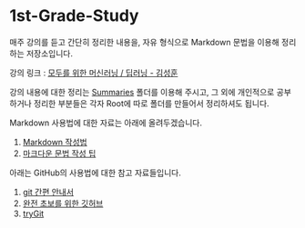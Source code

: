 # 1st-Grade-Study

매주 강의를 듣고 간단히 정리한 내용을, 자유 형식으로 Markdown 문법을 이용해 정리하는 저장소입니다.

강의 링크 : [모두를 위한 머신러닝 / 딥러닝 - 김성훈](https://hunkim.github.io/ml/)

강의 내용에 대한 정리는 [Summaries](https://github.com/MoDeep/1st-Grade-Study/tree/master/Summaries) 폴더를 이용해 주시고, 그 외에 개인적으로 공부하거나 정리한 부분들은 각자 Root에 따로 폴더를 만들어서 정리하셔도 됩니다.

Markdown 사용법에 대한 자료는 아래에 올려두겠습니다.

1. [Markdown 작성법](https://gist.github.com/ihoneymon/652be052a0727ad59601)
2. [마크다운 문법 작성 팁](http://hashcode.co.kr/questions/1772/%EB%A7%88%ED%81%AC%EB%8B%A4%EC%9A%B4-%EB%AC%B8%EB%B2%95-%EC%9E%91%EC%84%B1-%ED%8C%81)

아래는 GitHub의 사용법에 대한 참고 자료들입니다.

1. [git 간편 안내서](https://rogerdudler.github.io/git-guide/index.ko.html)
2. [완전 초보를 위한 깃허브](https://nolboo.kim/blog/2013/10/06/github-for-beginner/)
3. [tryGit](https://try.github.io/levels/1/challenges/1)
